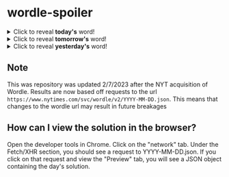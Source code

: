 # wordle-spoiler

<details>
  <summary>Click to reveal <b>today's</b> word!</summary>
  <br>
  <b> usage </b>
</details>

<details>
  <summary>Click to reveal <b>tomorrow's</b> word!</summary>
  <br>
  <b> sound </b>
</details>

<details>
  <summary>Click to reveal <b>yesterday's</b> word!</summary>
  <br>
  <b> giant </b>
</details>

## Note
This was repository was updated 2/7/2023 after the NYT acquisition of Wordle. Results are now based off requests to the url `https://www.nytimes.com/svc/wordle/v2/YYYY-MM-DD.json`. This means that changes to the wordle url may result in future breakages

## How can I view the solution in the browser?
Open the developer tools in Chrome. Click on the "network" tab. Under the Fetch/XHR section, you should see a request to YYYY-MM-DD.json. If you click on that request and view the "Preview" tab, you will see a JSON object containing the day's solution.